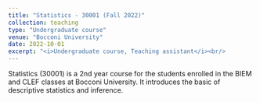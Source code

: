 ```yaml
---
title: "Statistics - 30001 (Fall 2022)"
collection: teaching
type: "Undergraduate course"
venue: "Bocconi University"
date: 2022-10-01
excerpt: "<i>Undergraduate course, Teaching assistant</i><br/>
---
```

Statistics (30001) is a 2nd year course for the students enrolled in the BIEM and CLEF classes at Bocconi University. It introduces the basic of descriptive statistics and inference.
